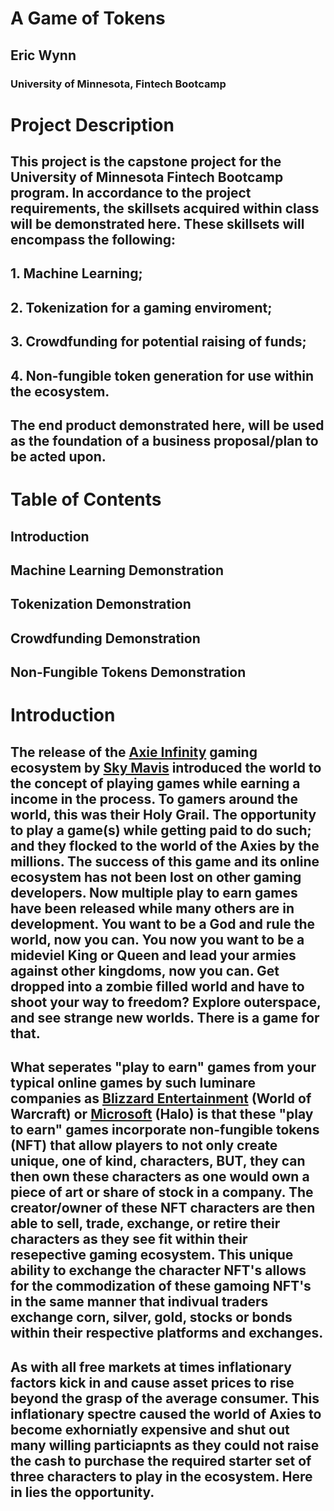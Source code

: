 # A Game of Tokens
## Eric Wynn 
### University of Minnesota, Fintech Bootcamp


# Project Description
## This project is the capstone project for the University of Minnesota Fintech Bootcamp program. In accordance to the project requirements, the skillsets acquired within class will be demonstrated here. These skillsets will encompass the following:
## 1. Machine Learning;
## 2. Tokenization for a gaming enviroment;
## 3. Crowdfunding for potential raising of funds;
## 4. Non-fungible token generation for use within the ecosystem.



## The end product demonstrated here, will be used as the foundation of a business proposal/plan to be acted upon. 


# Table of Contents
## Introduction 
## Machine Learning Demonstration
## Tokenization Demonstration
## Crowdfunding Demonstration
## Non-Fungible Tokens Demonstration



# Introduction 
## The release of the [Axie Infinity]() gaming ecosystem by [Sky Mavis]() introduced the world to the concept of playing games while earning a income in the process. To gamers around the world, this was their Holy Grail. The opportunity to play a game(s) while getting paid to do such; and they flocked to the world of the Axies by the millions. The success of this game and its online ecosystem has not been lost on other gaming developers. Now multiple play to earn games have been released while many others are in development. You want to be a God and rule the world, now you can[](). You now you want to be a mideviel King or Queen and lead your armies against other kingdoms, now you can[](). Get dropped into a zombie filled world and have to shoot your way to freedom[]()? Explore outerspace, and see strange new worlds[](). There is a game for that.

## What seperates "play to earn" games from your typical online games by such luminare companies as [Blizzard Entertainment]() (World of Warcraft) or [Microsoft]() (Halo) is that these "play to earn" games incorporate non-fungible tokens (NFT) that allow players to not only create unique, one of kind, characters, BUT, they can then own these characters as one would own a piece of art or share of stock in a company. The creator/owner of these NFT characters are then able to sell, trade, exchange, or retire their characters as they see fit within their resepective gaming ecosystem. This unique ability to exchange the character NFT's allows for the commodization of these gamoing NFT's in the same manner that indivual traders exchange corn, silver, gold, stocks or bonds within their respective platforms and exchanges. 

## As with all free markets at times inflationary factors kick in and cause asset prices to rise beyond the grasp of the average consumer. This inflationary spectre caused the world of Axies to become exhorniatly expensive and shut out many willing particiapnts as they could not raise the cash to purchase the required starter set of three characters to play in the ecosystem. Here in lies the opportunity.



